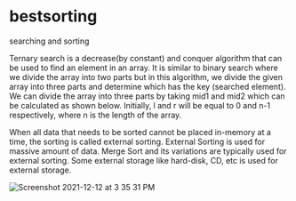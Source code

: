 # bestsorting
searching and sorting

Ternary search is a decrease(by constant) and conquer algorithm that can be used to find an element in an array. It is similar to binary search where we divide the array into two parts but in this algorithm, we divide the given array into three parts and determine which has the key (searched element). We can divide the array into three parts by taking mid1 and mid2 which can be calculated as shown below. Initially, l and r will be equal to 0 and n-1 respectively, where n is the length of the array. 

When all data that needs to be sorted cannot be placed in-memory at a time, the sorting is called external sorting. External Sorting is used for massive amount of data. Merge Sort and its variations are typically used for external sorting. Some external storage like hard-disk, CD, etc is used for external storage.

![Screenshot 2021-12-12 at 3 35 31 PM](https://user-images.githubusercontent.com/96002372/145708185-41589d8f-a623-4592-9cbb-b5c603e01cf9.png)
